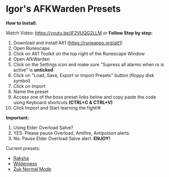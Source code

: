 # Igor's AFKWarden Presets

**How to Install:**

Watch Video: https://youtu.be/iF2VUQG2LLM
or
**Follow Step by step:**
1. Download and install Alt1 (https://runeapps.org/alt1)
2. Open Runescape
3. Click on Alt1 Toolkit on the top right of the Runescape Window
4. Open AfkWarden
5. Click on the Settings icon and make sure "Supress all alarms when rs is active" is **unticked**
6. Click on "Load, Save, Export or Import Presets" button (floppy disk symbol)
7. Click on Import
8. Name the preset
9. Access one of the boss preset links below and copy paste the code using Keyboard shortcuts **(CTRL+C & CTRL+V)**
10. Click Import and Start learning the fight!#

**Important:**
1. Using Elder Overload Salve?
 1. YES: Please pause Overload, Antifire, Antipoison alerts.
 2. No: Pause Elder Overload Salve alert.
**ENJOY!**

Current presets:

- [Raksha](https://raw.githubusercontent.com/igorscc/afkwarden-presets/master/raksha.json)
- [Wilderness](https://raw.githubusercontent.com/igorscc/afkwarden-presets/master/wilderness.json)
- [Zuk Normal Mode](https://raw.githubusercontent.com/igorscc/afkwarden-presets/master/zuk-nm-rsguy.json)
